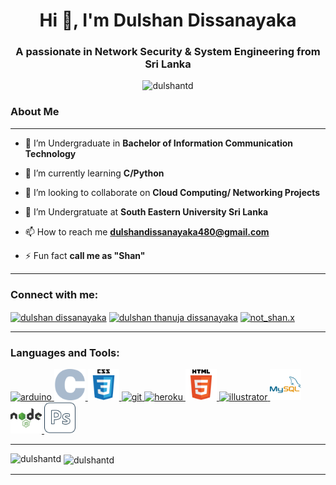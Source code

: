 <h1 align="center">Hi 👋, I'm Dulshan Dissanayaka</h1>
<h3 align="center">A passionate in Network Security & System Engineering from Sri Lanka</h3>


<p align="center"> <img src="https://komarev.com/ghpvc/?username=dulshantd&label=Profile%20views&color=0e75b6&style=flat" alt="dulshantd" /> </p>

### About Me

---

- 🔭 I’m Undergraduate in **Bachelor of Information Communication Technology**

- 🌱 I’m currently learning **C/Python**

- 👯 I’m looking to collaborate on **Cloud Computing/ Networking Projects**

- 🤝 I’m Undergratuate at **South Eastern University Sri Lanka**

- 📫 How to reach me **dulshandissanayaka480@gmail.com**

- ⚡ Fun fact **call me as "Shan"**
 
---

<h3 align="left">Connect with me:</h3>
<p align="left">
<a href="https://linkedin.com/in/dulshan dissanayaka" target="blank"><img align="center" src="https://raw.githubusercontent.com/rahuldkjain/github-profile-readme-generator/master/src/images/icons/Social/linked-in-alt.svg" alt="dulshan dissanayaka" height="40" width="50" /></a>
<a href="https://fb.com/dulshan thanuja dissanayaka" target="blank"><img align="center" src="https://raw.githubusercontent.com/rahuldkjain/github-profile-readme-generator/master/src/images/icons/Social/facebook.svg" alt="dulshan thanuja dissanayaka" height="40" width="50" /></a>
<a href="https://instagram.com/not_shan.x" target="blank"><img align="center" src="https://raw.githubusercontent.com/rahuldkjain/github-profile-readme-generator/master/src/images/icons/Social/instagram.svg" alt="not_shan.x" height="40" width="50" /></a>
</p>

---

<h3 align="left">Languages and Tools:</h3>
<p align="left"> <a href="https://www.arduino.cc/" target="_blank" rel="noreferrer"> <img src="https://cdn.worldvectorlogo.com/logos/arduino-1.svg" alt="arduino" width="50" height="50"/> </a> <a href="https://www.cprogramming.com/" target="_blank" rel="noreferrer"> <img src="https://raw.githubusercontent.com/devicons/devicon/master/icons/c/c-original.svg" alt="c" width="50" height="50"/> </a> <a href="https://www.w3schools.com/css/" target="_blank" rel="noreferrer"> <img src="https://raw.githubusercontent.com/devicons/devicon/master/icons/css3/css3-original-wordmark.svg" alt="css3" width="50" height="50"/> </a> <a href="https://git-scm.com/" target="_blank" rel="noreferrer"> <img src="https://www.vectorlogo.zone/logos/git-scm/git-scm-icon.svg" alt="git" width="50" height="50"/> </a> <a href="https://heroku.com" target="_blank" rel="noreferrer"> <img src="https://www.vectorlogo.zone/logos/heroku/heroku-icon.svg" alt="heroku" width="50" height="50"/> </a> <a href="https://www.w3.org/html/" target="_blank" rel="noreferrer"> <img src="https://raw.githubusercontent.com/devicons/devicon/master/icons/html5/html5-original-wordmark.svg" alt="html5" width="50" height="50"/> </a> <a href="https://www.adobe.com/in/products/illustrator.html" target="_blank" rel="noreferrer"> <img src="https://www.vectorlogo.zone/logos/adobe_illustrator/adobe_illustrator-icon.svg" alt="illustrator" width="50" height="50"/> </a> <a href="https://www.mysql.com/" target="_blank" rel="noreferrer"> <img src="https://raw.githubusercontent.com/devicons/devicon/master/icons/mysql/mysql-original-wordmark.svg" alt="mysql" width="50" height="50"/> </a> <a href="https://nodejs.org" target="_blank" rel="noreferrer"> <img src="https://raw.githubusercontent.com/devicons/devicon/master/icons/nodejs/nodejs-original-wordmark.svg" alt="nodejs" width="50" height="50"/> </a> <a href="https://www.photoshop.com/en" target="_blank" rel="noreferrer"> <img src="https://raw.githubusercontent.com/devicons/devicon/master/icons/photoshop/photoshop-line.svg" alt="photoshop" width="50" height="50"/> </a> </p>

---

<p><img align="left" src="https://github-readme-stats.vercel.app/api/top-langs?username=dulshantd&show_icons=true&locale=en&layout=compact" alt="dulshantd" /></p>

<p>&nbsp;<img align="center" src="https://github-readme-stats.vercel.app/api?username=dulshantd&show_icons=true&locale=en" alt="dulshantd" /></p>

---
